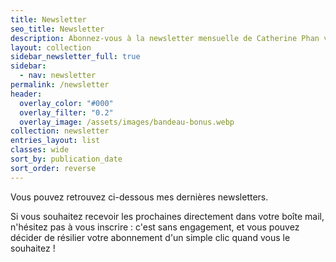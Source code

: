 ```yaml
---
title: Newsletter
seo_title: Newsletter
description: Abonnez-vous à la newsletter mensuelle de Catherine Phan van, et retrouvez les précédentes newsletters.
layout: collection
sidebar_newsletter_full: true
sidebar:
  - nav: newsletter
permalink: /newsletter
header:
  overlay_color: "#000"
  overlay_filter: "0.2"
  overlay_image: /assets/images/bandeau-bonus.webp
collection: newsletter
entries_layout: list
classes: wide
sort_by: publication_date
sort_order: reverse
---
```


Vous pouvez retrouvez ci-dessous mes dernières newsletters.

Si vous souhaitez recevoir les prochaines directement dans votre boîte mail, n'hésitez pas à vous inscrire&nbsp;: c'est sans engagement, et vous pouvez décider de résilier votre abonnement d'un simple clic quand vous le souhaitez&nbsp;! 